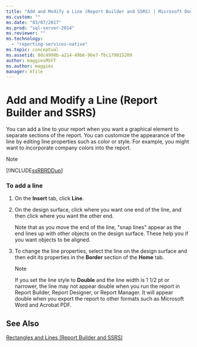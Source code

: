 ```yaml
---
title: "Add and Modify a Line (Report Builder and SSRS) | Microsoft Docs"
ms.custom: ""
ms.date: "03/07/2017"
ms.prod: "sql-server-2014"
ms.reviewer: ""
ms.technology: 
  - "reporting-services-native"
ms.topic: conceptual
ms.assetid: 8dc4998b-a214-49b6-96e7-fbc179015209
author: maggiesMSFT
ms.author: maggies
manager: kfile
---
```

# Add and Modify a Line (Report Builder and SSRS)
  You can add a line to your report when you want a graphical element to separate sections of the report. You can customize the appearance of the line by editing line properties such as color or style. For example, you might want to incorporate company colors into the report.  
  
> [!NOTE]  
>  [!INCLUDE[ssRBRDDup](../../includes/ssrbrddup-md.md)]  
  
### To add a line  
  
1.  On the **Insert** tab, click **Line**.  
  
2.  On the design surface, click where you want one end of the line, and then click where you want the other end.  
  
     Note that as you move the end of the line, "snap lines" appear as the end lines up with other objects on the design surface. These help you if you want objects to be aligned.  
  
3.  To change the line properties, select the line on the design surface and then edit its properties in the **Border** section of the **Home** tab.  
  
    > [!NOTE]  
    >  If you set the line style to **Double** and the line width is 1 1/2 pt or narrower, the line may not appear double when you run the report in Report Builder, Report Designer, or Report Manager. It will appear double when you export the report to other formats such as Microsoft Word and Acrobat PDF.  
  
## See Also  
 [Rectangles and Lines &#40;Report Builder and SSRS&#41;](rectangles-and-lines-report-builder-and-ssrs.md)  
  
  
